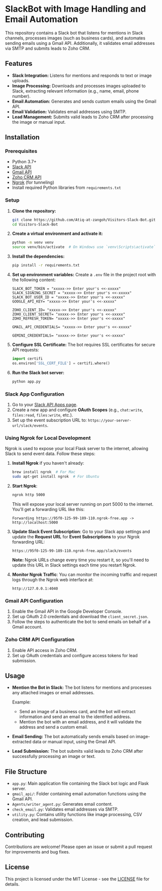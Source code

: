 # SlackBot with Image Handling and Email Automation

This repository contains a Slack bot that listens for mentions in Slack channels, processes images (such as business cards), and automates sending emails using a Gmail API. Additionally, it validates email addresses via SMTP and submits leads to Zoho CRM.

## Features

- **Slack Integration:** Listens for mentions and responds to text or image uploads.
- **Image Processing:** Downloads and processes images uploaded to Slack, extracting relevant information (e.g., name, email, phone number).
- **Email Automation:** Generates and sends custom emails using the Gmail API.
- **Email Validation:** Validates email addresses using SMTP.
- **Lead Management:** Submits valid leads to Zoho CRM after processing the image or manual input.
  
## Installation

### Prerequisites
- Python 3.7+
- [Slack API](https://api.slack.com/)
- [Gmail API](https://developers.google.com/gmail/api)
- [Zoho CRM API](https://www.zoho.com/crm/)
- [Ngrok](https://ngrok.com/) (for tunneling)
- Install required Python libraries from `requirements.txt`

### Setup

1. **Clone the repository:**
    ```bash
    git clone https://github.com/Atiq-at-zangoh/Visitors-Slack-Bot.git
    cd Visitors-Slack-Bot
    ```

2. **Create a virtual environment and activate it:**
    ```bash
    python -m venv venv
    source venv/bin/activate  # On Windows use `venv\Scripts\activate`
    ```

3. **Install the dependencies:**
    ```bash
    pip install -r requirements.txt
    ```

4. **Set up environment variables:**
   Create a `.env` file in the project root with the following content:
    ```env
    SLACK_BOT_TOKEN = "xxxxx->> Enter your's <<-xxxxx"
    SLACK_SIGNING_SECRET = "xxxxx->> Enter your's <<-xxxxx"
    SLACK_BOT_USER_ID = "xxxxx->> Enter your's <<-xxxxx"
    GOOGLE_API_KEY= "xxxxx->> Enter your's <<-xxxxx"

    ZOHO_CLIENT_ID= "xxxxx->> Enter your's <<-xxxxx"
    ZOHO_CLIENT_SECRET= "xxxxx->> Enter your's <<-xxxxx"
    ZOHO_REFRESH_TOKEN= "xxxxx->> Enter your's <<-xxxxx"

    GMAIL_API_CREDENTIALS= "xxxxx->> Enter your's <<-xxxxx"

    GEMINI_CREDENTIALS= "xxxxx->> Enter your's <<-xxxxx"
    ```

5. **Configure SSL Certificate:**
   The bot requires SSL certificates for secure API requests:
    ```python
    import certifi
    os.environ['SSL_CERT_FILE'] = certifi.where()
    ```

6. **Run the Slack bot server:**
    ```bash
    python app.py
    ```

### Slack App Configuration

1. Go to your [Slack API Apps page](https://api.slack.com/apps).
2. Create a new app and configure **OAuth Scopes** (e.g., `chat:write`, `files:read`, `files:write`, etc.).
3. Set up the event subscription URL to: `https://your-server-url/slack/events`.

### Using Ngrok for Local Development

Ngrok is used to expose your local Flask server to the internet, allowing Slack to send event data. Follow these steps:

1. **Install Ngrok** if you haven't already:
    ```bash
    brew install ngrok  # For Mac
    sudo apt-get install ngrok  # For Ubuntu
    ```

2. **Start Ngrok**:
    ```bash
    ngrok http 5000
    ```

    This will expose your local server running on port 5000 to the internet. You'll get a forwarding URL like this:
    ```
    Forwarding https://95f0-125-99-189-110.ngrok-free.app -> http://localhost:5000
    ```

3. **Update Slack Event Subscription**: Go to your Slack app settings and update the **Request URL** for **Event Subscriptions** to your Ngrok forwarding URL:
    ```
    https://95f0-125-99-189-110.ngrok-free.app/slack/events
    ```

    **Note:** Ngrok URLs change every time you restart it, so you'll need to update this URL in Slack settings each time you restart Ngrok.

4. **Monitor Ngrok Traffic**: You can monitor the incoming traffic and request logs through the Ngrok web interface at:
    ```
    http://127.0.0.1:4040
    ```

### Gmail API Configuration

1. Enable the Gmail API in the Google Developer Console.
2. Set up OAuth 2.0 credentials and download the `client_secret.json`.
3. Follow the steps to authenticate the bot to send emails on behalf of a Gmail account.

### Zoho CRM API Configuration

1. Enable API access in Zoho CRM.
2. Set up OAuth credentials and configure access tokens for lead submission.

## Usage

- **Mention the Bot in Slack:** 
  The bot listens for mentions and processes any attached images or email addresses.
  
  Example:
  - Send an image of a business card, and the bot will extract information and send an email to the identified address.
  - Mention the bot with an email address, and it will validate the address and send a custom email.

- **Email Sending:** The bot automatically sends emails based on image-extracted data or manual input, using the Gmail API.

- **Lead Submission:** The bot submits valid leads to Zoho CRM after successfully processing an image or text.

## File Structure

- `app.py`: Main application file containing the Slack bot logic and Flask server.
- `gmail_api/`: Folder containing email automation functions using the Gmail API.
- `Agents/writer_agent.py`: Generates email content.
- `check_email.py`: Validates email addresses via SMTP.
- `utility.py`: Contains utility functions like image processing, CSV creation, and lead submission.

## Contributing

Contributions are welcome! Please open an issue or submit a pull request for improvements and bug fixes.

## License

This project is licensed under the MIT License - see the [LICENSE](LICENSE) file for details.
